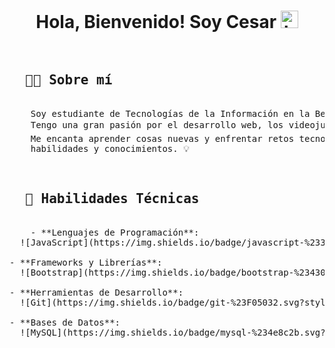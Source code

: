 <h1 align="center">Hola, Bienvenido! Soy Cesar <img src="https://user-images.githubusercontent.com/1303154/88677602-1635ba80-d120-11ea-84d8-d263ba5fc3c0.gif" width="28px" alt="hi"></h1>
<pre>
  <h2>  👨‍💻 Sobre mí </h2>
    Soy estudiante de Tecnologías de la Información en la Benemérita Universidad Autónoma de Puebla (BUAP). 
    Tengo una gran pasión por el desarrollo web, los videojuegos 🎮 y el boxeo 🥊.       
    Me encanta aprender cosas nuevas y enfrentar retos tecnológicos que me permitan mejorar mis     
    habilidades y conocimientos. 💡
</pre>

<pre>
   <h2>  💼 Habilidades Técnicas  </h2>
    - **Lenguajes de Programación**:  
  ![JavaScript](https://img.shields.io/badge/javascript-%23323330.svg?style=for-the-badge&logo=javascript&logoColor=%23F7DF1E) ![Python](https://img.shields.io/badge/python-darkblue.svg?style=for-the-badge&logo=python&logoColor=white) ![C#](https://img.shields.io/badge/C%23-%23239120.svg?style=for-the-badge&logo=csharp&logoColor=white) ![HTML5](https://img.shields.io/badge/html5-%23E34F26.svg?style=for-the-badge&logo=html5&logoColor=white) ![CSS3](https://img.shields.io/badge/css3-%231572B6.svg?style=for-the-badge&logo=css3&logoColor=white)

- **Frameworks y Librerías**:  
  ![Bootstrap](https://img.shields.io/badge/bootstrap-%23430098.svg?style=for-the-badge&logo=bootstrap&logoColor=white) ![TailwindCSS](https://img.shields.io/badge/tailwindcss-%2338B2AC.svg?style=for-the-badge&logo=tailwind-css&logoColor=white) ![Vue.js](https://img.shields.io/badge/vue.js-%234FC08D.svg?style=for-the-badge&logo=vue.js&logoColor=white) ![Node.js](https://img.shields.io/badge/node.js-6DA55F?style=for-the-badge&logo=node.js&logoColor=white)

- **Herramientas de Desarrollo**:  
  ![Git](https://img.shields.io/badge/git-%23F05032.svg?style=for-the-badge&logo=git&logoColor=white) ![GitHub](https://img.shields.io/badge/github-%23121011.svg?style=for-the-badge&logo=github&logoColor=white) ![Visual Studio Code](https://img.shields.io/badge/Visual%20Studio%20Code-%23007ACC.svg?style=for-the-badge&logo=visualstudiocode&logoColor=white)

- **Bases de Datos**:  
  ![MySQL](https://img.shields.io/badge/mysql-%234e8c2b.svg?style=for-the-badge&logo=mysql&logoColor=white)
</pre>


